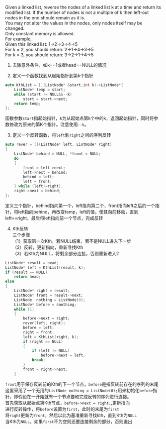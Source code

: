 Given a linked list, reverse the nodes of a linked list k at a time and return its modified list.
If the number of nodes is not a multiple of k then left-out nodes in the end should remain as it is.     
You may not alter the values in the nodes, only nodes itself may be changed.     
Only constant memory is allowed.     
For example,     
Given this linked list: 1->2->3->4->5     
For k = 2, you should return: 2->1->4->3->5      
For k = 3, you should return: 3->2->1->4->5      

1. 去除意外条件，如k==1或者head==NULL的情况

2. 定义一个函数找到从起始指针到第k个指针
```cpp
auto KthList = [](ListNode* &start,int k)->ListNode*{
    ListNode* temp = start;
    while (start != NULL&&--k)
        start = start->next;
    return temp;
};
```
函数参数`start`指起始指针，`k`为从起始点第k个中的k，返回起始指针，同时将参数修改为原来的第K个指针。注意使用`--k`。     

3. 定义一个反转函数，将`left`到`right`之间的序列反转     
```cpp
auto rever = [](ListNode* left, ListNode* right)
{
    ListNode* behind = NULL, *front = NULL;
    do
    {
        front = left->next;
        left->next = behind;
        behind = left;
        left = front;
    } while (left!=right);
    right->next = behind;
};
```
定义三个指针，behind指向第一个，left指向第二个，front指向left之后的一个指针，将left指向behind，再改变temp，left的值，使其向前移动，直到left==right，最后将left指向前一个节点，完成反转

4. Kth反转    
三个步骤     
（1）获取第一次Kth，若NULL结束，若不是NULL进入下一步     
（2）反转，更新指向，重新寻找Kth    
（3）若Kth为NULL，将剩余部分连接，否则重新进入2     
```cpp
ListNode* result = head;
ListNode* left = KthList(result, k);
if (result == NULL)
    return head;
else
{
    ListNode* right = result;
    ListNode* front = result->next;
    ListNode  nothing = ListNode(0);
    ListNode* before = &nothing;
    while (1)
    {
        before->next = right;
        rever(left, right);
        before = left;
        right = front;
        left = KthList(right, k);
        if (right == NULL)
        {
            if (left != NULL)
                before->next = left;
            break;
        }
        front = right->next;
    }
```
`front`用于保存反转前的Kth的下一个节点，`before`是指反转前存在的序列的末尾       
这里采用了一个无用的`ListNode nothing = ListNode(0);`用来初始化`before`指针，即假设在一开始就有一个节点要和完成反转的序列进行连接。     
首先获取从起始点第Kth节点，`before->next = right;`,更新指向      
进行反转操作，将`before`设置为`first`，此时的末尾为`first`      
将`right`更新为`front`，然后以此为基准重新寻找kth，直到Kth为`NULL`      
当Kth为`NULL`，如果`first`不为空则还要连接剩余的部分，否则退出       
